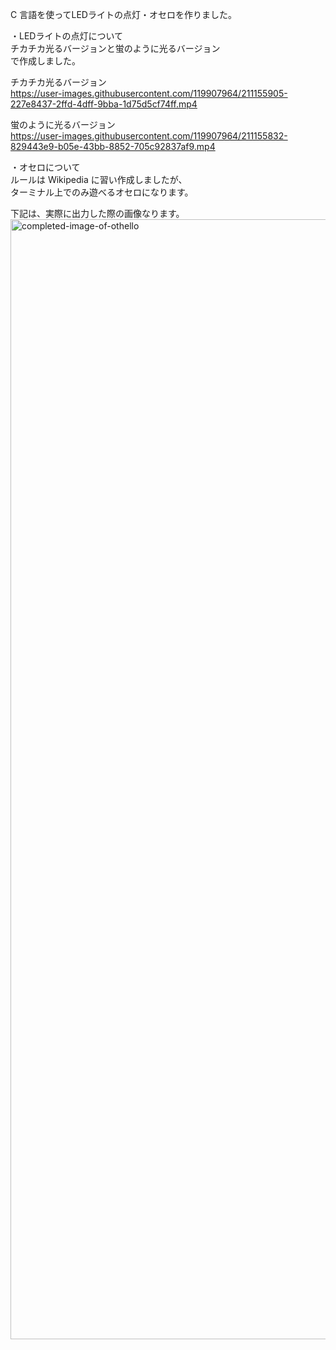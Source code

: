 C 言語を使ってLEDライトの点灯・オセロを作りました。

・LEDライトの点灯について  
チカチカ光るバージョンと蛍のように光るバージョン  
で作成しました。  
  
チカチカ光るバージョン  
https://user-images.githubusercontent.com/119907964/211155905-227e8437-2ffd-4dff-9bba-1d75d5cf74ff.mp4  
  
蛍のように光るバージョン  
https://user-images.githubusercontent.com/119907964/211155832-829443e9-b05e-43bb-8852-705c92837af9.mp4  
  
・オセロについて  
ルールは Wikipedia に習い作成しましたが、  
ターミナル上でのみ遊べるオセロになります。  
  
下記は、実際に出力した際の画像なります。  
<img width="1792" alt="completed-image-of-othello" src="https://user-images.githubusercontent.com/119907964/211155628-948a4fe3-ec76-4f65-aba9-e5e2ba868970.png">
